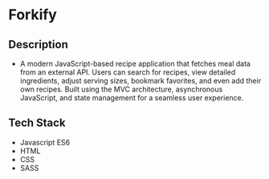 # Forkify

## Description
- A modern JavaScript-based recipe application that fetches meal data from an external API. Users can search for recipes, view detailed ingredients, adjust serving sizes, bookmark favorites, and even add their own recipes. Built using the MVC architecture, asynchronous JavaScript, and state management for a seamless user experience.

## Tech Stack
- Javascript ES6
- HTML
- CSS
- SASS
